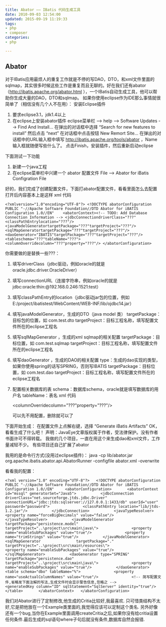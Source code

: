 ```yaml
---
title: Abator —— IBatis 代码生成工具 
date: 2010-09-03 12:54:00
updated: 2015-09-19 11:19:33
tags: 
- php
- composer
categories: 
- php

---
```

## Abator

对于IBatis应用最烦人的重复工作就是不停的写DAO，DTO，和xml文件里面的sqlmap，其实很多时候这些工作是重复而且无聊的。好在我们还有abator （http://ibatis.apache.org/abator.html ），一个IBatis自动生成工具，他可以帮助你生成大量的DAO，DTO和sqlmap。
如果你使用eclipse作为IDE那么事情就很简单了（相信没有几个人不在用）：
安装Eclipse插件
1. 要求eclipse3.1，jdk1.4以上
2. 在eclipse上安装abator插件
    eclipse菜单栏 --> help --> Software Updates --> Find And Install...
    在弹出的对话框中选择 “Search for new features to install” 然后点击 “next”
    在对话框中点击按钮 New Remort Site...  在弹出的对话框中的URL输入框中填写 http://ibatis.apache.org/tools/abator ，Name输入框就随便写些什么了。
    点击Finish，安装插件，然后重新启动eclipse

下面测试一下功能
1. 新建一个java工程
2. 在eclipse菜单栏中兴建一个 abator 配置文件
    File -->  Abator  for  iBatis Configration File


<!--more-->


好的，我们完成了创建配置文件，下面打abator配置文件，看看里面怎么去配置
打开后内容基本上是这样
xml 代码

    <?xmlversion="1.0"encoding="UTF-8"?> <!DOCTYPE abatorConfiguration PUBLIC "-//Apache Software Foundation//DTD Abator for iBATIS Configuration 1.0//EN"    <abatorContext><!-- TODO: Add Database Connection Information --> <jdbcConnectiondriverClass="???" <classPathEntrylocation="???"/> <javaModelGeneratortargetPackage="???"targetProject="???"/> <sqlMapGeneratortargetPackage="???"targetProject="???"/> <daoGenerator="IBATIS"targetPackage="???"targetProject="???"/> <tableschema="???"tableName="???"> <columnOverridecolumn="???"property="???"/> </abatorConfiguration>

你需要做的是替换一些???：
1. 填写driverClass（jdbc驱动，例如oracle的就是oracle.jdbc.driver.OracleDriver）
2. 填写connectionURL（连接字符串，例如oracle的就是jdbc:oracle:thin:@192.168.0.246:1521:test）
3. 填写classPathEntry的location（jdbc驱动jar包的位置，例如E:/project/ibatistest/WebContent/WEB-INF/lib/ojdbc14.jar）
4. 填写javaModelGenerator，生成的DTO（java model 类）
    targetPackage：目标包的位置，如 com.test.dto
    targetProject：目标工程名称，填写配置文件所在的eclipse工程名
5. 填写sqlMapGenerator ，生成的xml sqlmap的相关配置
    targetPackage：目标位置，如 com.test.sqlmap
    targetProject：目标工程名称，填写配置文件所在的eclipse工程名
6. 填写daoGenerator ，生成的DAO的相关配置
    type：生成的dao实现的类型，如果你使用spring的话写SPRING，否则写IBATIS
    targetPackage：目标位置，如 com.test.dao
    targetProject：目标工程名称，填写配置文件所在的eclipse工程名
7. 配置相关数据库的表
    schema：数据库schema，oracle就是填写数据库的用户名
    tableName：表名
xml 代码

    <columnOverridecolumn="???"property="???"/>

     可以先不用配置，删除就可以了

下面开始生成：
在配置文件上点解右键，选择 “Generate iBatis Artifacts”
OK，看看生成了什么吧！
声明：JavaEye文章版权属于作者，受法律保护。没有作者书面许可不得转载。
我做的几个项目，一直在用这个来生成dao和xml文件，工作量减轻不少。
有些项目还自己扩展了abator

我用的是命令行方式(没用过eclipse插件)：
java -cp lib/abator.jar org.apache.ibatis.abator.api.AbatorRunner -configfile abator.xml -overwrite

看看我的配置：

    <?xml version="1.0" encoding="UTF-8"?>   <!DOCTYPE abatorConfiguration     PUBLIC "-//Apache Software Foundation//DTD Abator for iBATIS Configuration 1.0//EN"     <abatorConfiguration>       <abatorContext id="mssql" generatorSet="Java5">           <jdbcConnection driverClass="net.sourceforge.jtds.jdbc.Driver"            connectionURL="jdbc:jtds:sqlserver://127.0.0.1:1433/db" userId="user" password="password">               <classPathEntry location="lib/jtds-1.2.jar"/>           </jdbcConnection>           <javaTypeResolver>               <property name="forceBigDecimals" value="false"/>           </javaTypeResolver>           <javaModelGenerator                targetPackage="persistence.model" targetProject="..\project\src\main\java\">               <property name="enableSubPackages" value="true"/>               <property name="trimStrings" value="true"/>           </javaModelGenerator>           <sqlMapGenerator                targetPackage="." targetProject="..\project\src\main\resources\">               <property name="enableSubPackages" value="true"/>           </sqlMapGenerator>           <daoGenerator type="SPRING"            targetPackage="persistence.dao" targetProject="..\project\src\main\java\">               <property name="enableSubPackages" value="true"/>           </daoGenerator>           <table schema="dbo" tableName="%">               <property name="useActualColumnNames" value="true"/>               <!-- 简写配置文件,省略发下面注解的写法,生成文件时会显示警告信息,忽略之 -->               <generatedKey column="ID" sqlStatement="SqlServer" identity="true"/>           </table>       </abatorContext>   </abatorConfiguration>  

我们对Abator进行了定制修改,他生成的Critia比较好,我最喜欢.
只可惜类结构不太好,它是把他放在一个Example类里面的,我觉得应该可以定制这个类名.
另外好像还有一个bug,当你在Example里面调用createCritia之后,如果你没有给critia设置任何条件.最后生成的sql语句where子句后就没有条件,数据库自然会报错. 
